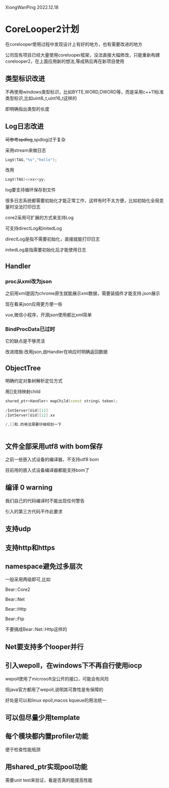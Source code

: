 XiongWanPing 2022.12.18



# CoreLooper2计划

在corelooper使用过程中发现设计上有好的地方，也有需要改进的地方

公司现有项目已经大量使用corelooper框架，没法直接大幅修改，只能重新构建corelooper2，在上面应用新的想法,等成熟后再在新项目使用

## 类型标识改进

不再使用windows类型标识，比如BYTE,WORD,DWORD等，而是采用c++11标准类型标识,比如uint8_t,uint16_t这样的

即明确指出类型的长度

## Log日志改进

~~可参考spdlog~~,spdlog过于复杂

采用stream来做日志

```c++
LogV(TAG,"%s","hello");
```

改用

```c++
LogV(TAG)<<xx<<yy;
```

log要支持循环保存到文件



很多日志系统都需要初始化才能正常工作，这样有时不太方便，比如初始化全局变量时没法打印日志

core2采用可扩展的方式来支持Log

可支持directLog和initedLog

directLog是指不需要初始化，直接就能打印日志

initedLog是指需要初始化后才能使用日志



## Handler

###  proc从xml改为json

之前用xml是因为chrome原生就能展示xml数据，需要装插件才能支持.json展示

现在看来json应用更方便一些

vue,微信小程序，开源json使用都比xml简单



### BindProcData已过时

它的缺点是不够灵活

改进措施:改用json,由Handler在响应时明确返回数据



## ObjectTree

明确约定对象树解析定位方式

用[]支持映射child

```c++
shared_ptr<Handler> mapChild(const string& token);
    
/IotServer[Uid][12]
/IotServer[Uid][12].xx
    
/,[]和.的用法需要仔细规划一下
    
```





## 文件全部采用utf8 with bom保存

之前一些嵌入式设备的编译器，不支持utf8 bom

目前用的嵌入式设备编译器都能支持bom了



## 编译 0 warning

我们自己的代码编译时不能出现任何警告

引入的第三方代码不作此要求





## 支持udp

## 支持http和https

## namespace避免过多层次

一般采用两级即可,比如

Bear::Core2

Bear::Net

Bear::Http

Bear::Ftp

不要搞成Bear::Net::Http这样的



## Net要支持多个looper并行

## 引入wepoll，在windows下不再自行使用iocp

wepoll使用了microsoft没公开的接口，可能会有风险

但java官方都用了wepoll,说明其可靠性是有保障的

好处是可以和linux epoll,macos kqueue的用法统一



## 可以但尽量少用template

## 每个模块都内置profiler功能

便于检查性能瓶颈

## 用shared_ptr实现pool功能

需要unit test来验证，看是否真的能提高性能



